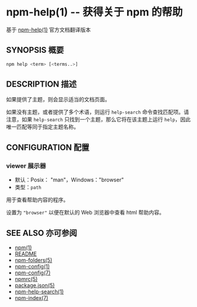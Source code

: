 npm-help(1) -- 获得关于 npm 的帮助
==============================
基于 [npm-help(1)](https://github.com/npm/npm/blob/latest/doc/cli/npm-help.md) 官方文档翻译版本

## SYNOPSIS 概要
```bash
npm help <term> [<terms..>]
```

## DESCRIPTION 描述

如果提供了主题，则会显示适当的文档页面。

如果没有主题，或者提供了多个术语，则运行 `help-search` 命令查找匹配项。请注意，如果 `help-search` 只找到一个主题，那么它将在该主题上运行 `help`，因此唯一匹配等同于指定主题名称。

## CONFIGURATION 配置

### viewer 展示器

* 默认：Posix： "man"，Windows："browser"
* 类型：`path`

用于查看帮助内容的程序。

设置为 `"browser"` 以便在默认的 Web 浏览器中查看 html 帮助内容。

## SEE ALSO 亦可参阅

* [npm(1)](https://docs.npmjs.com/cli/npm)
* [README](https://github.com/npm/npm/blob/latest/README.md)
* [npm-folders(5)](https://docs.npmjs.com/files/folders)
* [npm-config(1)](https://docs.npmjs.com/cli/config)
* [npm-config(7)](https://docs.npmjs.com/misc/config)
* [npmrc(5)](https://docs.npmjs.com/files/npmrc)
* [package.json(5)](https://docs.npmjs.com/files/package.json)
* [npm-help-search(1)](https://docs.npmjs.com/cli/help-search)
* [npm-index(7)](https://docs.npmjs.com/misc/index)
